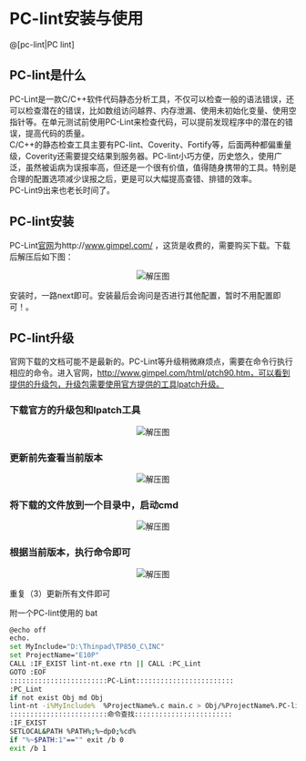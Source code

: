 # PC-lint安装与使用

@[pc-lint|PC lint]

## PC-lint是什么
PC-Lint是一款C/C++软件代码静态分析工具，不仅可以检查一般的语法错误，还可以检查潜在的错误，比如数组访问越界、内存泄漏、使用未初始化变量、使用空指针等。在单元测试前使用PC-Lint来检查代码，可以提前发现程序中的潜在的错误，提高代码的质量。      
C/C++的静态检查工具主要有PC-lint、Coverity、Fortify等，后面两种都偏重量级，Coverity还需要提交结果到服务器。PC-lint小巧方便，历史悠久，使用广泛，虽然被诟病为误报率高，但还是一个很有价值，值得随身携带的工具。特别是合理的配置选项减少误报之后，更是可以大幅提高查错、排错的效率。       
PC-Lint9出来也老长时间了。   

## PC-lint安装

PC-Lint[官网](http://www.gimpel.com/ )为http://www.gimpel.com/ ，这货是收费的，需要购买下载。下载后解压后如下图：
<p align="center">
  <img alt="解压图" src="https://github.com/ZCShou/Docs/blob/master/images/PC-lint/files.png">
</p>
安装时，一路next即可。安装最后会询问是否进行其他配置，暂时不用配置即可！。

## PC-lint升级

官网下载的文档可能不是最新的。PC-Lint等升级稍微麻烦点，需要在命令行执行相应的命令。进入官网，http://www.gimpel.com/html/ptch90.htm，可以看到提供的升级包，升级包需要使用官方提供的工具lpatch升级。

### 下载官方的升级包和lpatch工具

<p align="center">
  <img alt="解压图" src="https://github.com/ZCShou/Docs/blob/master/images/PC-lint/updates_files.png">
</p>  

### 更新前先查看当前版本
<p align="center">
  <img alt="解压图" src="https://github.com/ZCShou/Docs/blob/master/images/PC-lint/ver.png">
</p>  

### 将下载的文件放到一个目录中，启动cmd
<p align="center">
  <img alt="解压图" src="https://github.com/ZCShou/Docs/blob/master/images/PC-lint/updates_setup.png">
</p>

### 根据当前版本，执行命令即可
<p align="center">
  <img alt="解压图" src="https://github.com/ZCShou/Docs/blob/master/images/PC-lint/updates_setup_2.png">
</p>

重复（3）更新所有文件即可

附一个PC-lint使用的 bat

``` bash
@echo off  
echo.  
set MyInclude="D:\Thinpad\TP850_C\INC"  
set ProjectName="E10P"  
CALL :IF_EXIST lint-nt.exe rtn || CALL :PC_Lint  
GOTO :EOF  
::::::::::::::::::::::::PC-Lint::::::::::::::::::::::::  
:PC_Lint  
if not exist Obj md Obj  
lint-nt -i%MyInclude%  %ProjectName%.c main.c > Obj/%ProjectName%.PC-lint.log  
::::::::::::::::::::::::命令查找::::::::::::::::::::::::  
:IF_EXIST  
SETLOCAL&PATH %PATH%;%~dp0;%cd%  
if "%~$PATH:1"=="" exit /b 0  
exit /b 1  
``` 
